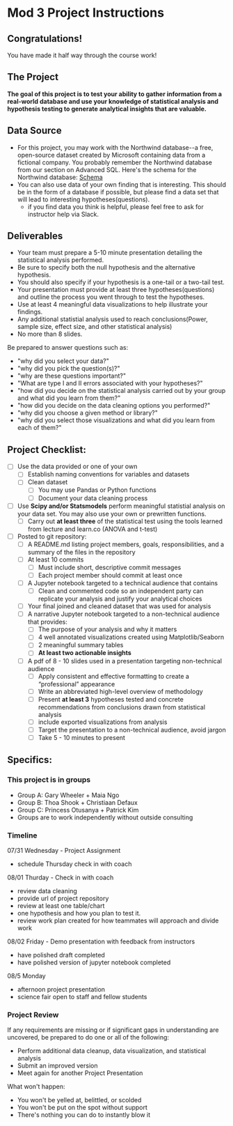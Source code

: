 # Mod 3 Project Instructions


## Congratulations! 

You have made it half way through the course work!

## The Project
**The goal of this project is to test your ability to gather information from a real-world database and 
use your knowledge of statistical analysis and hypothesis testing to generate analytical insights that 
are valuable.**

## Data Source
- For this project, you may work with the Northwind database--a free, open-source dataset created by Microsoft 
containing data from a fictional company. You probably remember the Northwind database from our section on Advanced SQL. 
Here's the schema for the Northwind database:
[Schema](https://raw.githubusercontent.com/learn-co-curriculum/dsc-mod-3-project/master/Northwind_ERD_updated.png)
- You can also use data of your own finding that is interesting. This should be in the form of a database if possible, but please find a data set that will lead to interesting hypotheses(questions).
  - if you find data you think is helpful, please feel free to ask for instructor help via Slack.



## Deliverables
- Your team must prepare a 5-10 minute presentation detailing the statistical analysis performed. 
- Be sure to specify both the null hypothesis and the alternative hypothesis. 
- You should also specify if your hypothesis is a one-tail or a two-tail test.
- Your presentation must provide at least three hypotheses(questions) and outline the process you went through to test the hypotheses. 
- Use at least 4 meaningful data visualizations to help illustrate your findings. 
- Any additional statistial analysis used to reach conclusions(Power, sample size, effect size, and other statistical 
analysis)
- No more than 8 slides.

Be prepared to answer questions such as:
- "why did you select your data?"
- "why did you pick the question(s)?"
- "why are these questions important?"
- "What are type I and II errors associated with your hypotheses?" 
- "how did you decide on the statistical analysis carried out by your group and what did you learn from them?"
- "how did you decide on the data cleaning options you performed?"
- "why did you choose a given method or library?"
- "why did you select those visualizations and what did you learn from each of them?"

## Project Checklist:

 - [ ] Use the data provided or one of your own
   - [ ] Establish naming conventions for variables and datasets
   - [ ] Clean dataset
     - [ ] You may use Pandas or Python functions
     - [ ] Document your data cleaning process
 - [ ] Use **Scipy and/or Statsmodels** perform meaningful statistial analysis on your data set. You may also use your own or prewritten functions.
     - [ ] Carry out **at least three** of the statistical test using the tools learned from lecture and learn.co (ANOVA and t-test)
 - [ ] Posted to git repository:
   - [ ] A README.md listing project members, goals, responsibilities, and a summary of the files in the repository
   - [ ] At least 10 commits
     - [ ] Must include short, descriptive commit messages
     - [ ] Each project member should commit at least once
   - [ ] A Jupyter notebook targeted to a technical audience that contains
     - [ ] Clean and commented code so an independent party can replicate your analysis and justify your analytical choices
   - [ ] Your final joined and cleaned dataset that was used for analysis
   - [ ] A narrative Jupyter notebook targeted to a non-technical audience that provides:
     - [ ] The purpose of your analysis and why it matters
     - [ ] 4 well annotated visualizations created using Matplotlib/Seaborn
     - [ ] 2 meaningful summary tables
     - [ ] **At least two actionable insights** 
   - [ ] A pdf of 8 - 10 slides used in a presentation targeting non-technical audience
     - [ ] Apply consistent and effective formatting to create a “professional” appearance
     - [ ] Write an abbreviated high-level overview of methodology
     - [ ] Present **at least 3** hypotheses tested and concrete recommendations from conclusions drawn from statistical analysis 
     - [ ] include exported visualizations from analysis
     - [ ] Target the presentation to a non-technical audience, avoid jargon
     - [ ] Take 5 - 10 minutes to present
 
## Specifics:
### This project is in groups
- Group A: Gary Wheeler + Maia Ngo
- Group B: Thoa Shook + Christiaan Defaux
- Group C: Princess Otusanya +  Patrick Kim
- Groups are to work independently without outside consulting 
### Timeline

07/31 Wednesday - Project Assignment 
 - schedule Thursday check in with coach
 
08/01 Thurday - Check in with coach 
 - review data cleaning
 - provide url of project repository
 - review at least one table/chart
 - one hypothesis and how you plan to test it.
 - review work plan created for how teammates will approach and divide work
 
08/02 Friday - Demo presentation with feedback from instructors
 - have polished draft completed
 - have polished version of jupyter notebook completed
 
08/5 Monday
 - afternoon project presentation
 - science fair open to staff and fellow students

### Project Review
If any requirements are missing or if significant gaps in understanding are uncovered, be prepared to do one or all of the following:
 - Perform additional data cleanup, data visualization, and statistical analysis 
 - Submit an improved version
 - Meet again for another Project Presentation
 
What won't happen:
 - You won't be yelled at, belittled, or scolded
 - You won't be put on the spot without support
 - There's nothing you can do to instantly blow it
